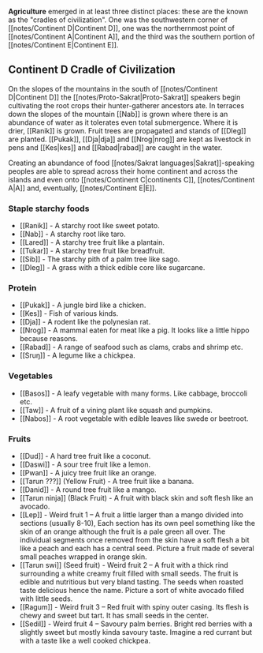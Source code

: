 **Agriculture** emerged in at least three distinct places: these are the known as the "cradles of civilization". One was the southwestern corner of [[notes/Continent D|Continent D]], one was the northernmost point of [[notes/Continent A|Continent A]], and the third was the southern portion of [[notes/Continent E|Continent E]].

## Continent D Cradle of Civilization

On the slopes of the mountains in the south of [[notes/Continent D|Continent D]] the [[notes/Proto-Sakrat|Proto-Sakrat]] speakers begin cultivating the root crops their hunter-gatherer ancestors ate. In terraces down the slopes of the mountain [[Nab]] is grown where there is an abundance of water as it tolerates even total submergence. Where it is drier, [[Ranik]] is grown. Fruit trees are propagated and stands of [[Dleg]] are planted. [[Pukak]], [[Dja|dja]] and [[Nrog|nrog]] are kept as livestock in pens and [[Kes|kes]] and [[Rabad|rabad]] are caught in the water.

Creating an abundance of food [[notes/Sakrat languages|Sakrat]]-speaking peoples are able to spread across their home continent and across the islands and even onto [[notes/Continent C|continents C]], [[notes/Continent A|A]] and, eventually, [[notes/Continent E|E]].

### Staple starchy foods

- [[Ranik]] - A starchy root like sweet potato.
- [[Nab]] - A starchy root like taro.   
- [[Lared]] - A starchy tree fruit like a plantain.
- [[Tukar]] - A starchy tree fruit like breadfruit.
- [[Sib]] - The starchy pith of a palm tree like sago.
- [[Dleg]] - A grass with a thick edible core like sugarcane.  

### Protein

- [[Pukak]] - A jungle bird like a chicken.
- [[Kes]] - Fish of various kinds.
- [[Dja]] - A rodent like the polynesian rat.
- [[Nrog]] - A mammal eaten for meat like a pig. It looks like a little hippo because reasons.             
- [[Rabad]] - A range of seafood such as clams, crabs and shrimp etc.
- [[Sruŋ]] - A legume like a chickpea. 

### Vegetables

- [[Basos]] - A leafy vegetable with many forms. Like cabbage, broccoli etc.
- [[Taw]] - A fruit of a vining plant like squash and pumpkins.  
- [[Nabos]] - A root vegetable with edible leaves like swede or beetroot. 

### Fruits

- [[Dud]] - A hard tree fruit like a coconut. 
- [[Daswi]] - A sour tree fruit like a lemon. 
- [[Pwan]] - A juicy tree fruit like an orange. 
- [[Tarun ???]] (Yellow Fruit) - A tree fruit like a banana.
- [[Danid]] - A round tree fruit like a mango. 
- [[Tarun ninja]] (Black Fruit) - A fruit with black skin and soft flesh like an avocado. 
- [[Lep]] - Weird fruit 1 – A fruit a little larger than a mango divided into sections (usually 8-10), Each section has its own peel something like the skin of an orange although the fruit is a pale green all over. The individual segments once removed from the skin have a soft flesh a bit like a peach and each has a central seed. Picture a fruit made of several small peaches wrapped in orange skin.
- [[Tarun swi]] (Seed fruit) - Weird fruit 2 – A fruit with a thick rind surrounding a white creamy fruit filled with small seeds. The fruit is edible and nutritious but very bland tasting. The seeds when roasted taste delicious hence the name. Picture a sort of white avocado filled with little seeds.
- [[Ragum]] - Weird fruit 3 – Red fruit with spiny outer casing. Its flesh is chewy and sweet but tart. It has small seeds in the center.
- [[Sedil]] - Weird fruit 4 – Savoury palm berries. Bright red berries with a slightly sweet but mostly kinda savoury taste. Imagine a red currant but with a taste like a well cooked chickpea.
